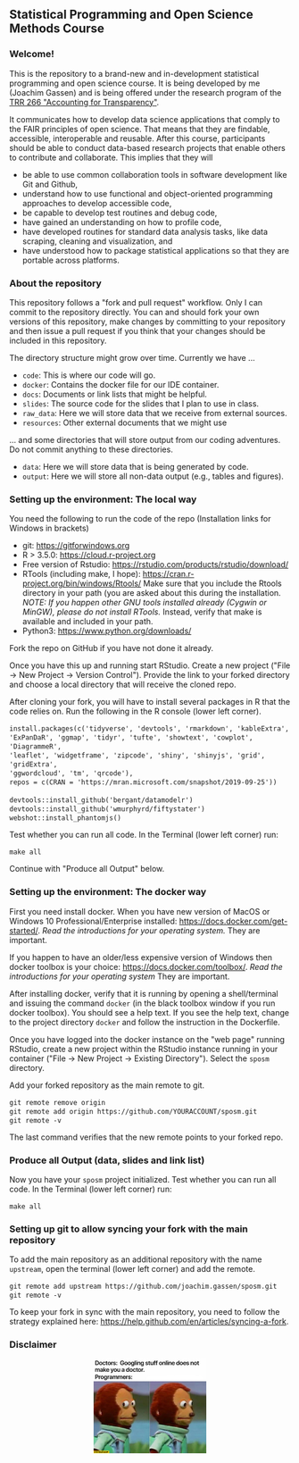 ## Statistical Programming and Open Science Methods Course

### Welcome! 

This is the repository to a brand-new and in-development statistical 
programming and open science course. It is being developed by me (Joachim 
Gassen) and is being offered under the research program of the [TRR 266 "Accounting for Transparency"](https://www.accounting-for-transparency.de).

It communicates how to develop data science applications that comply to the FAIR principles of open science. That means that they are findable, accessible, interoperable and reusable. After this course, participants should 
be able to conduct data-based research projects that enable others to contribute
and collaborate. This implies that they will

-	be able to use common collaboration tools in software development like 
Git and Github,
-	understand how to use functional and object-oriented programming approaches to develop accessible code,
-	be capable to develop test routines and debug code,
-	have gained an understanding on how to profile code,
-	have developed routines for standard data analysis tasks, like data scraping, cleaning and visualization, and
-	have understood how to package statistical applications so that they are portable across platforms.


### About the repository

This repository follows a "fork and pull request" workflow. Only I can 
commit to the repository directly. You can and should fork your 
own versions of this repository, make changes by committing to your repository
and then issue a pull request if you think that your changes should be included
in this repository.

The directory structure might grow over time. Currently we have ...

- `code`: This is where our code will go.
- `docker`: Contains the docker file for our IDE container.
- `docs`: Documents or link lists that might be helpful. 
- `slides`: The source code for the slides that I plan to use in class.
- `raw_data`: Here we will store data that we receive from external sources.
- `resources`: Other external documents that we might use

... and some directories that will store output from our coding adventures.
Do not commit anything to these directories.

- `data`: Here we will store data that is being generated by code.
- `output`: Here we will store all non-data output (e.g., tables and figures).


### Setting up the environment: The local way

You need the following to run the code of the repo (Installation links for 
Windows in brackets)

- git: https://gitforwindows.org
- R > 3.5.0: https://cloud.r-project.org
- Free version of Rstudio: https://rstudio.com/products/rstudio/download/ 
- RTools (including make, I hope): https://cran.r-project.org/bin/windows/Rtools/
  Make sure that you include the Rtools directory in your path (you are asked
  about this during the installation. *NOTE: If you happen other GNU tools
  installed already (Cygwin or MinGW), please do not install RTools.* Instead,
  verify that make is available and included in your path.
- Python3: https://www.python.org/downloads/

Fork the repo on GitHub if you have not done it already.

Once you have this up and running start RStudio. Create a new project ("File -> New Project -> Version Control"). Provide the link to your forked directory and 
choose a local directory that will receive the cloned repo. 

After cloning your fork, you will have to install several packages in R that 
the code relies on. Run the following in the R console (lower left corner).

```
install.packages(c('tidyverse', 'devtools', 'rmarkdown', 'kableExtra',
'ExPanDaR', 'ggmap', 'tidyr', 'tufte', 'showtext', 'cowplot', 'DiagrammeR',
'leaflet', 'widgetframe', 'zipcode', 'shiny', 'shinyjs', 'grid', 'gridExtra',
'ggwordcloud', 'tm', 'qrcode'), 
repos = c(CRAN = 'https://mran.microsoft.com/snapshot/2019-09-25'))

devtools::install_github('bergant/datamodelr')
devtools::install_github('wmurphyrd/fiftystater')
webshot::install_phantomjs()
```
Test whether you can run all code. In the Terminal (lower left corner) run:

```
make all
```

Continue with "Produce all Output" below.


### Setting up the environment: The docker way

First you need install docker. When you have
new version of MacOS or Windows 10 Professional/Enterprise installed: https://docs.docker.com/get-started/. *Read the introductions
for your operating system.* They are important.

If you happen to have an older/less expensive version of Windows then docker toolbox is your choice: https://docs.docker.com/toolbox/. *Read the introductions
for your operating system* They are important.

After installing docker, verify that it is running by opening a shell/terminal
and issuing the command `docker` (in the black toolbox window if you run docker
toolbox). You should see a help text. If you see the help text, change to the
project directory `docker` and follow the instruction in the Dockerfile.

Once you have logged into the docker instance on the "web page" running RStudio,
create a new project within the RStudio instance running in your container
("File -> New Project -> Existing Directory"). Select the `sposm` directory.

Add your forked repository as the main remote to git.

```
git remote remove origin
git remote add origin https://github.com/YOURACCOUNT/sposm.git
git remote -v
```

The last command verifies that the new remote points to your forked 
repo. 


### Produce all Output (data, slides and link list)

Now you have your `sposm` project initialized. Test whether you can run all code. In the Terminal (lower left corner) run:

```
make all
```

### Setting up git to allow syncing your fork with the main repository

To add the main repository as an additional repository with the name `upstream`, open the terminal (lower left corner) and add the remote.

```
git remote add upstream https://github.com/joachim.gassen/sposm.git
git remote -v
```

To keep your fork in sync with the main repository, you need to follow the
strategy explained here: https://help.github.com/en/articles/syncing-a-fork.


### Disclaimer

<p align="center">
<img src="resources/programming_meme.jpg" alt="A meme!" width="40%"/>
</p>